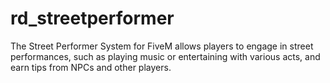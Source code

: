 # rd_streetperformer
The Street Performer System for FiveM allows players to engage in street performances, such as playing music or entertaining with various acts, and earn tips from NPCs and other players.
